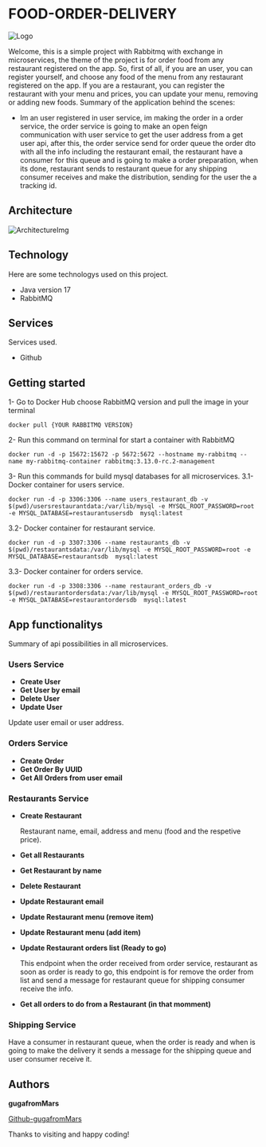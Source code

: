 # FOOD-ORDER-DELIVERY

![Logo](https://github.com/gugafromMARS/sb-rabbitmq-mcs/assets/116969206/0e81fe59-45cf-43b3-bb5d-14f75813b434)


Welcome, this is a simple project with Rabbitmq with exchange in microservices, the theme of the project is for order food from any restaurant registered on the app.
So, first of all, if you are an user, you can register yourself, and choose any food of the menu from any restaurant registered on the app.
If you are a restaurant, you can register the restaurant with your menu and prices, you can update your menu, removing or adding new foods.
Summary of the application behind the scenes: 
- Im an user registered in user service, im making the order in a order service, the order service is going to make an open feign communication with user service to get the user address from a get user api,
  after this, the order service send for order queue the order dto with all the info including the restaurant email, the restaurant have a consumer for this queue and is going to make a order preparation, when its done, restaurant sends to
restaurant queue for any shipping consumer receives and make the distribution, sending for the user the a tracking id. 

## Architecture

![ArchitectureImg](https://github.com/gugafromMARS/FoodProject-Rabbitmq/assets/116969206/e151066a-873d-4eec-927a-04e5afeb08f8)


## Technology

Here are some technologys used on this project.

* Java version 17
* RabbitMQ

## Services

Services used.

* Github
  
## Getting started

1- Go to Docker Hub choose RabbitMQ version and pull the image in your terminal
```shell script
docker pull {YOUR RABBITMQ VERSION}
```

2- Run this command on terminal for start a container with RabbitMQ
```shell script
docker run -d -p 15672:15672 -p 5672:5672 --hostname my-rabbitmq --name my-rabbitmq-container rabbitmq:3.13.0-rc.2-management
```

3- Run this commands for build mysql databases for all microservices.
3.1- Docker container for users service. 
```shell script
docker run -d -p 3306:3306 --name users_restaurant_db -v $(pwd)/usersrestaurantdata:/var/lib/mysql -e MYSQL_ROOT_PASSWORD=root -e MYSQL_DATABASE=restaurantusersdb  mysql:latest
```

3.2- Docker container for restaurant service. 
```shell script
docker run -d -p 3307:3306 --name restaurants_db -v $(pwd)/restaurantsdata:/var/lib/mysql -e MYSQL_ROOT_PASSWORD=root -e MYSQL_DATABASE=restaurantsdb  mysql:latest
```

3.3- Docker container for orders service. 
```shell script
docker run -d -p 3308:3306 --name restaurant_orders_db -v $(pwd)/restaurantordersdata:/var/lib/mysql -e MYSQL_ROOT_PASSWORD=root -e MYSQL_DATABASE=restaurantordersdb  mysql:latest
```

## App functionalitys

Summary of api possibilities in all microservices.

### Users Service
* **Create User**
* **Get User by email**
* **Delete User**
* **Update User**
  
Update user email or user address.

### Orders Service
* **Create Order**
* **Get Order By UUID**
* **Get All Orders from user email**

### Restaurants Service
* **Create Restaurant**
 
  Restaurant name, email, address and menu (food and the respetive price).
* **Get all Restaurants**
* **Get Restaurant by name**
* **Delete Restaurant**
* **Update Restaurant email**
* **Update Restaurant menu (remove item)**
* **Update Restaurant menu (add item)**
* **Update Restaurant orders list (Ready to go)**
  
  This endpoint when the order received from order service, restaurant as soon as order is ready to go, this endpoint is for remove the order from list and send a message for restaurant queue for shipping consumer receive the info.
* **Get all orders to do from a Restaurant (in that momment)**

### Shipping Service

Have a consumer in restaurant queue, when the order is ready and when is going to make the delivery it sends a message for the shipping queue and user consumer receive it.

## Authors

**gugafromMars**

[Github-gugafromMars](https://github.com/gugafromMARS)

Thanks to visiting and happy coding!
